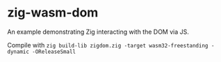 # zig-wasm-dom

An example demonstrating Zig interacting with the DOM via JS.

Compile with `zig build-lib zigdom.zig -target wasm32-freestanding -dynamic -OReleaseSmall`
